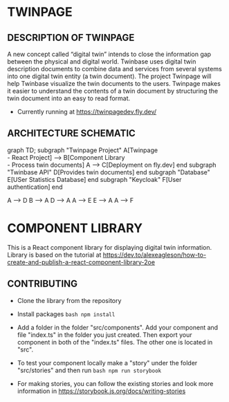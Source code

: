 # TWINPAGE
## DESCRIPTION OF TWINPAGE
A new concept called “digital twin” intends to close the information gap between the physical and digital world. Twinbase uses digital twin description documents to combine data and services from several systems into one digital twin entity (a twin document). The project Twinpage will help Twinbase visualize the twin documents to the users. Twinpage makes it easier to understand the contents of a twin document by structuring the twin document into an easy to read format.
- Currently running at https://twinpagedev.fly.dev/

## ARCHITECTURE SCHEMATIC
graph TD;
  subgraph "Twinpage Project" 
    A[Twinpage<br/>- React Project] --> B[Component Library<br/>- Process twin documents]
    A --> C[Deployment on fly.dev]
  end
  subgraph "Twinbase API" 
    D[Provides twin documents]
  end
  subgraph "Database" 
    E[USer Statistics Database]
  end
  subgraph "Keycloak" 
    F[User authentication]
  end
  
  A --> D
  B --> A
  D --> A
  A --> E
  E --> A
  A --> F

# COMPONENT LIBRARY
This is a React component library for displaying digital twin information. Library is based on the tutorial at https://dev.to/alexeagleson/how-to-create-and-publish-a-react-component-library-2oe

## CONTRIBUTING

- Clone the library from the repository
- Install packages ```bash npm install```
- Add a folder in the folder "src/components". Add your component and file "index.ts" in the folder you just created. Then export your component in both of the "index.ts" files. The other one is located in "src". 

- To test your component locally make a "story" under the folder "src/stories" and then run ```bash npm run storybook```
- For making stories, you can follow the existing stories and look more information in https://storybook.js.org/docs/writing-stories
